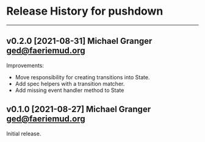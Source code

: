 # Release History for pushdown

---

## v0.2.0 [2021-08-31] Michael Granger <ged@faeriemud.org>

Improvements:

- Move responsibility for creating transitions into State.
- Add spec helpers with a transition matcher.
- Add missing event handler method to State


## v0.1.0 [2021-08-27] Michael Granger <ged@faeriemud.org>

Initial release.

